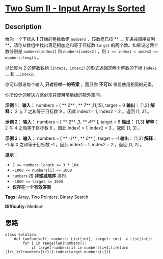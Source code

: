 # [Two Sum II - Input Array Is Sorted][title]

## Description

给你一个下标从 **1** 开始的整数数组 `numbers` ，该数组已按 ** __ 非递减顺序排列  **，请你从数组中找出满足相加之和等于目标数
`target` 的两个数。如果设这两个数分别是 `numbers[index1]` 和 `numbers[index2]` ，则 `1 <= index1
< index2 <= numbers.length` 。

以长度为 2 的整数数组 `[index1, index2]` 的形式返回这两个整数的下标 `index1` __ 和 __`index2`。

你可以假设每个输入 **只对应唯一的答案** ，而且你 **不可以** 重复使用相同的元素。

你所设计的解决方案必须只使用常量级的额外空间。



**示例 1：**
            **输入：** numbers = [ ** _2_** , ** _7_** ,11,15], target = 9    **输出：** [1,2]    **解释：** 2 与 7 之和等于目标数 9 。因此 index1 = 1, index2 = 2 。返回 [1, 2] 。

**示例 2：**
            **输入：** numbers = [ ** _2_** ,3, ** _4_** ], target = 6    **输出：** [1,3]    **解释：** 2 与 4 之和等于目标数 6 。因此 index1 = 1, index2 = 3 。返回 [1, 3] 。

**示例 3：**
            **输入：** numbers = [ ** _-1_** , ** _0_** ], target = -1    **输出：** [1,2]    **解释：** -1 与 0 之和等于目标数 -1 。因此 index1 = 1, index2 = 2 。返回 [1, 2] 。    



**提示：**

  * `2 <= numbers.length <= 3 * 104`
  * `-1000 <= numbers[i] <= 1000`
  * `numbers` 按 **非递减顺序** 排列
  * `-1000 <= target <= 1000`
  * **仅存在一个有效答案**


**Tags:** Array, Two Pointers, Binary Search

**Difficulty:** Medium

## 思路

``` python3
class Solution:
    def twoSum(self, numbers: List[int], target: int) -> List[int]:
        for i in range(len(numbers)):
            if target-numbers[i] in numbers[i+1:]:return [1+i,i+2+numbers[i+1:].index(target-numbers[i])]
        
```

[title]: https://leetcode-cn.com/problems/two-sum-ii-input-array-is-sorted
